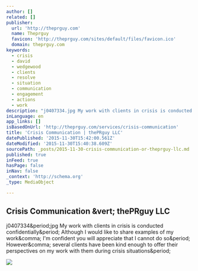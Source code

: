 ```yaml
---
author: []
related: []
publisher:
  url: 'http://theprguy.com'
  name: Theprguy
  favicon: 'http://theprguy.com/sites/default/files/favicon.ico'
  domain: theprguy.com
keywords:
  - crisis
  - david
  - wedgewood
  - clients
  - resolve
  - situation
  - communication
  - engagement
  - actions
  - work
description: "j0407334.jpg My work with clients in crisis is conducted confidentially. Although I would like to share examples of my work, I'm confident you will appreciate that I cannot do so. However, several clients have been kind enough to offer their perspectives on my work with them during crisis situations."
inLanguage: en
app_links: []
isBasedOnUrl: 'http://theprguy.com/services/crisis-communication'
title: 'Crisis Communication | thePRguy LLC'
datePublished: '2015-11-30T15:42:00.561Z'
dateModified: '2015-11-30T15:40:38.609Z'
sourcePath: _posts/2015-11-30-crisis-communication-or-theprguy-llc.md
published: true
inFeed: true
hasPage: false
inNav: false
_context: 'http://schema.org'
_type: MediaObject

---
```

<article style=""><h1>Crisis Communication &amp;vert; thePRguy LLC</h1><p>j0407334&amp;period;jpg My work with clients in crisis is conducted confidentially&amp;period; Although I would like to share examples of my work&amp;comma; I'm confident you will appreciate that I cannot do so&amp;period; However&amp;comma; several clients have been kind enough to offer their perspectives on my work with them during crisis situations&amp;period;</p><img src="http://theprguy.com/imagebrowser/view/image/311/_original" /></article>